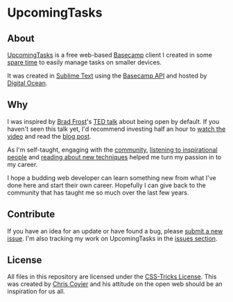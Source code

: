 UpcomingTasks
=======

## About ##

[UpcomingTasks](http://upcomingtasks.com) is a free web-based [Basecamp](https://basecamp.com/) client I created in some [spare time](http://www.solutionsoutsourced.com.au/blog/n/tinker-time-produces-a-new-app-upcomingtasks-121017) to easily manage tasks on smaller devices.

It was created in [Sublime Text](http://www.sublimetext.com) using the [Basecamp API](https://github.com/basecamp/bcx-api) and hosted by [Digital Ocean](http://digitalocean.com).

## Why ##

I was inspired by [Brad Frost](https://github.com/bradfrost)'s [TED talk](https://twitter.com/brad_frost/status/476515058738925568) about being open by default. If you haven't seen this talk yet, I'd recommend investing half an hour to [watch the video](https://www.youtube.com/watch?v=7rW9vTrN6OU) and read the [blog post](http://bradfrostweb.com/blog/post/creative-exhaust/).

As I'm self-taught, engaging with the [community](https://twitter.com/brendanmurty/lists/web-design/members), [listening to inspirational people](http://boagworld.com/show) and [reading about new techniques](https://signalvnoise.com/programming) helped me turn my passion in to my career.

I hope a budding web developer can learn something new from what I've done here and start their own career. Hopefully I can give back to the community that has taught me so much over the last few years.

## Contribute ##

If you have an idea for an update or have found a bug, please [submit a new issue](https://bitbucket.org/brendanmurty/upcomingtasks/issues/new). I'm also tracking my work on UpcomingTasks in the [issues section](https://bitbucket.org/brendanmurty/upcomingtasks/issues).

## License ##

All files in this repository are licensed under the [CSS-Tricks License](https://bitbucket.org/brendanmurty/upcomingtasks/src/master/license.md). This was created by [Chris Coyier](https://github.com/chriscoyier/) and his attitude on the open web should be an inspiration for us all.
